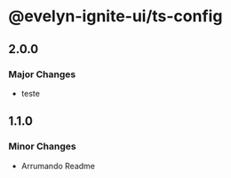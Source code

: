 # @evelyn-ignite-ui/ts-config

## 2.0.0

### Major Changes

- teste

## 1.1.0

### Minor Changes

- Arrumando Readme
